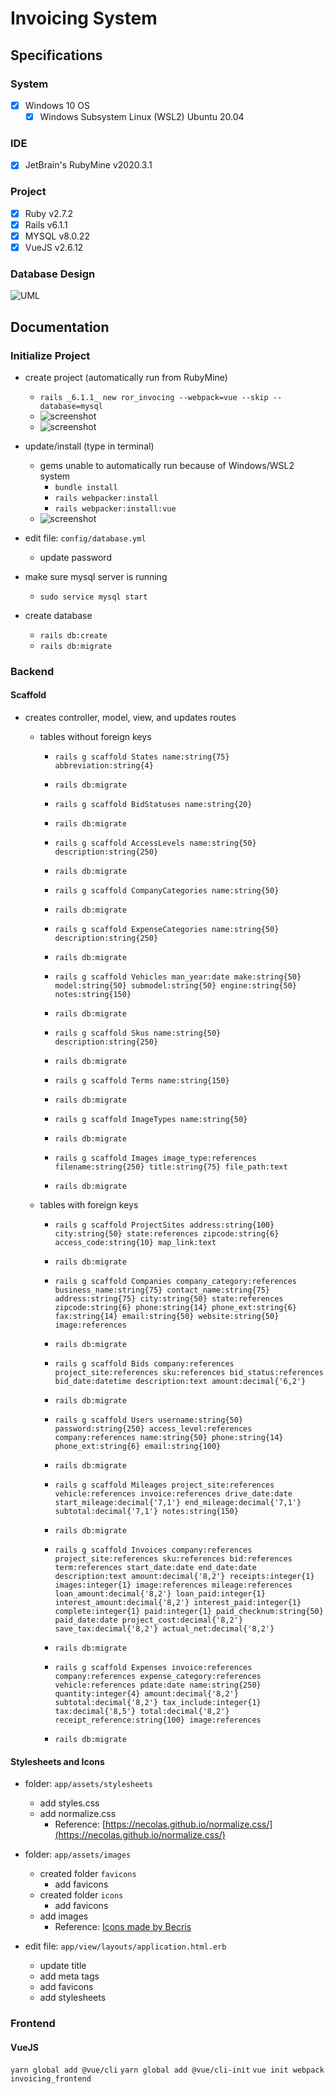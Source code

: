 # Invoicing System

## Specifications

### System

- [x] Windows 10 OS
    - [x] Windows Subsystem Linux (WSL2) Ubuntu 20.04
    
### IDE

- [x] JetBrain's RubyMine v2020.3.1

### Project

- [x] Ruby v2.7.2
- [x] Rails v6.1.1
- [x] MYSQL v8.0.22
- [x] VueJS v2.6.12

### Database Design

![UML](https://github.com/jcampbell18/ror_invoicing/blob/master/ror_invoicing.jpg)

## Documentation

### Initialize Project

- create project (automatically run from RubyMine)
    - `rails _6.1.1_ new ror_invocing --webpack=vue --skip --database=mysql`
    - ![screenshot](https://github.com/jcampbell18/ror_invoicing/blob/master/Screenshot%202021-01-11%20074541.png)
    - ![screenshot](https://github.com/jcampbell18/ror_invoicing/blob/master/Screenshot%202021-01-11%20074601.png)
    
- update/install (type in terminal) 
    - gems unable to automatically run because of Windows/WSL2 system
        - `bundle install`
        - `rails webpacker:install`
        - `rails webpacker:install:vue`
    - ![screenshot](https://github.com/jcampbell18/ror_invoicing/blob/master/Screenshot%202021-01-11%20084941.png)
  
- edit file: `config/database.yml`
    - update password
  
- make sure mysql server is running
    - `sudo service mysql start`
  
- create database
    - `rails db:create`
    - `rails db:migrate`

### Backend

#### Scaffold

- creates controller, model, view, and updates routes
    - tables without foreign keys
      - `rails g scaffold States name:string{75} abbreviation:string{4}`
      - `rails db:migrate`
        
      - `rails g scaffold BidStatuses name:string{20}`
      - `rails db:migrate`
        
      - `rails g scaffold AccessLevels name:string{50} description:string{250}`
      - `rails db:migrate`
        
      - `rails g scaffold CompanyCategories name:string{50}`
      - `rails db:migrate`
        
      - `rails g scaffold ExpenseCategories name:string{50} description:string{250}`
      - `rails db:migrate`
        
      - `rails g scaffold Vehicles man_year:date make:string{50} model:string{50} submodel:string{50} engine:string{50} notes:string{150}`
      - `rails db:migrate`
        
      - `rails g scaffold Skus name:string{50} description:string{250}`
      - `rails db:migrate`
        
      - `rails g scaffold Terms name:string{150}`
      - `rails db:migrate`
        
      - `rails g scaffold ImageTypes name:string{50}`
      - `rails db:migrate`
        
      - `rails g scaffold Images image_type:references filename:string{250} title:string{75} file_path:text`
      - `rails db:migrate`
      
    - tables with foreign keys
        - `rails g scaffold ProjectSites address:string{100} city:string{50} state:references zipcode:string{6} access_code:string{10} map_link:text`
        - `rails db:migrate`
          
        - `rails g scaffold Companies company_category:references business_name:string{75} contact_name:string{75} address:string{75} city:string{50} state:references zipcode:string{6} phone:string{14} phone_ext:string{6} fax:string{14} email:string{50} website:string{50} image:references`
        - `rails db:migrate`
          
        - `rails g scaffold Bids company:references project_site:references sku:references bid_status:references bid_date:datetime description:text amount:decimal{'6,2'}`
        - `rails db:migrate`
          
        - `rails g scaffold Users username:string{50} password:string{250} access_level:references company:references name:string{50} phone:string{14} phone_ext:string{6} email:string{100}`
        - `rails db:migrate`
          
        - `rails g scaffold Mileages project_site:references vehicle:references invoice:references drive_date:date start_mileage:decimal{'7,1'} end_mileage:decimal{'7,1'} subtotal:decimal{'7,1'} notes:string{150}`
        - `rails db:migrate`
          
        - `rails g scaffold Invoices company:references project_site:references sku:references bid:references term:references start_date:date end_date:date description:text amount:decimal{'8,2'} receipts:integer{1} images:integer{1} image:references mileage:references loan_amount:decimal{'8,2'} loan_paid:integer{1} interest_amount:decimal{'8,2'} interest_paid:integer{1} complete:integer{1} paid:integer{1} paid_checknum:string{50} paid_date:date project_cost:decimal{'8,2'} save_tax:decimal{'8,2'} actual_net:decimal{'8,2'}`
        - `rails db:migrate`
          
        - `rails g scaffold Expenses invoice:references company:references expense_category:references vehicle:references pdate:date name:string{250} quantity:integer{4} amount:decimal{'8,2'} subtotal:decimal{'8,2'} tax_include:integer{1} tax:decimal{'8,5'} total:decimal{'8,2'} receipt_reference:string{100} image:references`
        - `rails db:migrate`

#### Stylesheets and Icons

- folder: `app/assets/stylesheets`
    - add styles.css
    - add normalize.css
        - Reference: [https://necolas.github.io/normalize.css/](https://necolas.github.io/normalize.css/)
    
- folder: `app/assets/images`
    - created folder `favicons`
        - add favicons
    - created folder `icons`
        - add favicons
    - add images
        - Reference: [Icons made by Becris](https://www.flaticon.com/authors/becris)
    
- edit file: `app/view/layouts/application.html.erb`
    - update title
    - add meta tags
    - add favicons
    - add stylesheets

### Frontend

#### VueJS

`yarn global add @vue/cli`
`yarn global add @vue/cli-init`
`vue init webpack invoicing_frontend`

